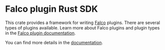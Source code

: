 # Falco plugin Rust SDK

This crate provides a framework for writing [Falco](https://github.com/falcosecurity/falco)
plugins. There are several types of plugins available. Learn more about Falco plugins
and plugin types in the [Falco plugin documentation](https://falco.org/docs/plugins/).

You can find more details in the [documentation](https://gnosek.github.io/falco-plugin-rs/).